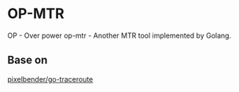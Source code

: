 # OP-MTR
OP - Over power
op-mtr - Another MTR tool implemented by Golang.

## Base on
[pixelbender/go-traceroute](https://github.com/pixelbender/go-traceroute)